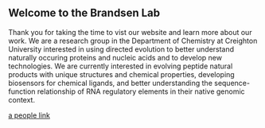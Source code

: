 ## Welcome to the Brandsen Lab

Thank you for taking the time to vist our website and learn more about our work. We are a research group in the Department of Chemistry at Creighton University interested in using directed evolution to better understand naturally occuring proteins and nucleic acids and to develop new technologies. We are currently interested in evolving peptide natural products with unique structures and chemical properties, developing biosensors for chemical ligands, and better understanding the sequence-function relationship of RNA regulatory elements in their native genomic context.

[a people link](people.md)
